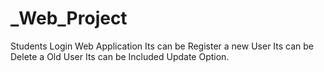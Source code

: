 # _Web_Project
Students Login Web Application 
Its can be Register a new User
Its can be Delete a Old User
Its can be Included Update Option.
